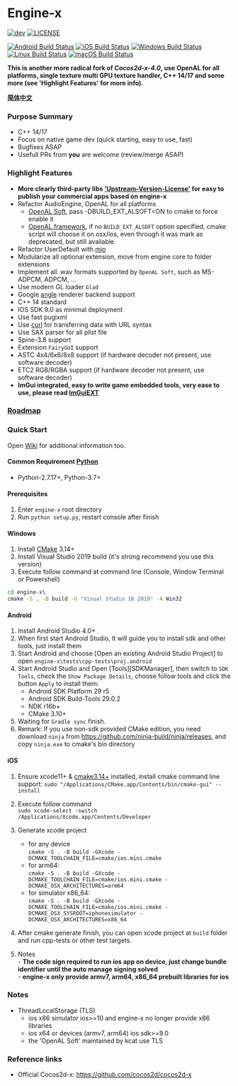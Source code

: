 # Engine-x
[![dev](https://img.shields.io/badge/v1.0.0-alpha19-yellow.svg)](https://github.com/c4games/engine-x/releases)
[![LICENSE](https://img.shields.io/badge/license-MIT-blue.svg)](https://github.com/c4games/engine-x/blob/master/LICENSE)
  
[![Android Build Status](https://github.com/c4games/engine-x/workflows/android/badge.svg)](https://github.com/c4games/engine-x/actions?query=workflow%3Aandroid)
[![iOS Build Status](https://github.com/c4games/engine-x/workflows/ios/badge.svg)](https://github.com/c4games/engine-x/actions?query=workflow%3Aios)
[![Windows Build Status](https://github.com/c4games/engine-x/workflows/win32/badge.svg)](https://github.com/c4games/engine-x/actions?query=workflow%3Awin32)
[![Linux Build Status](https://github.com/c4games/engine-x/workflows/linux/badge.svg)](https://github.com/c4games/engine-x/actions?query=workflow%3Alinux)
[![macOS Build Status](https://github.com/c4games/engine-x/workflows/osx/badge.svg)](https://github.com/c4games/engine-x/actions?query=workflow%3Aosx)  

**This is another more radical fork of *Cocos2d-x-4.0*, use OpenAL for all platforms, single texture multi GPU texture handler, C++ 14/17 and some more (see 'Highlight Features' for more info).**  
  
**[简体中文](README_CN.md)**
  
### Purpose Summary
* C++ 14/17
* Focus on native game dev (quick starting, easy to use, fast)
* Bugfixes ASAP
* Usefull PRs from **you** are welcome (review/merge ASAP)
  
### Highlight Features
* **More clearly third-party libs ['Upstream-Version-License'](external/README.md) for easy to publish your commercial apps based on engine-x**
* Refactor AudioEngine, OpenAL for all platforms
  * [OpenAL Soft](https://github.com/kcat/openal-soft), pass -DBUILD_EXT_ALSOFT=ON to cmake to force enable it
  * [OpenAL.framework](https://opensource.apple.com/tarballs/OpenAL), if no ```BUILD_EXT_ALSOFT``` option specified, cmake script will choose it on osx/ios, even through it was mark as deprecated, but still available.
* Refactor UserDefault with [mio](https://github.com/mandreyel/mio)
* Modularize all optional extension, move from engine core to folder extensions
* Implement all .wav formats supported by ```OpenAL Soft```, such as MS-ADPCM, ADPCM, ...
* Use modern GL loader ```Glad```
* Google [angle](https://github.com/google/angle) renderer backend support
* C++ 14 standard
* IOS SDK 9.0 as minimal deployment
* Use fast pugixml
* Use [curl](https://github.com/curl/curl) for transferring data with URL syntax
* Use SAX parser for all plist file
* Spine-3.8 support
* Extension ```FairyGUI``` support
* ASTC 4x4/6x6/8x8 support (if hardware decoder not present, use software decoder)
* ETC2 RGB/RGBA support    (if hardware decoder not present, use software decoder)
* **ImGui integrated, easy to write game embedded tools, very ease to use, please read [ImGuiEXT](extensions/ImGuiEXT/README.md)**

### [Roadmap](issues/1)

### Quick Start
Open [Wiki](https://github.com/c4games/engine-x-wiki) for additional information too.

#### Common Requirement [Python](https://www.python.org/downloads/)
  * Python-2.7.17+, Python-3.7+ 

#### Prerequisites
  1. Enter ```engine-x``` root directory
  2. Run ```python setup.py```, restart console after finish

#### Windows
  1. Install [CMake](https://cmake.org/) 3.14+  
  2. Install Visual Studio 2019 build (it's strong recommend you use this version)  
  3. Execute follow command at command line (Console, Window Terminal or Powershell)
  ```bat
  cd engine-x\
  cmake -S . -B build -G "Visual Studio 16 2019" -A Win32
  ```
  
#### Android
  1. Install Android Studio 4.0+
  2. When first start Android Studio, It will guide you to install sdk and other tools, just install them
  3. Start Android and choose [Open an existing Android Studio Project] to open ```engine-x\tests\cpp-tests\proj.android```
  4. Start Android Studio and Open [Tools][SDKManager], then switch to ```SDK Tools```, check the ```Show Package Details```, choose follow tools and click the button ```Apply``` to install them:  
     * Android SDK Platform 29 r5  
     * Android SDK Build-Tools 29.0.2  
     * NDK r16b+  
     * CMake 3.10+  
  5. Waiting for ```Gradle sync``` finish.
  6. Remark: If you use non-sdk provided CMake edition, you need download ```ninja``` from https://github.com/ninja-build/ninja/releases, and copy ```ninja.exe``` to cmake's bin directory

#### iOS
  1. Ensure xcode11+ & [cmake3.14+](https://github.com/Kitware/CMake/releases) installed, install cmake command line support: ```sudo "/Applications/CMake.app/Contents/bin/cmake-gui" --install```
  2. Execute follow command   
  ```sudo xcode-select -switch /Applications/Xcode.app/Contents/Developer```  
  3. Generate xcode project  
     - for any device   
     ```cmake -S . -B build -GXcode -DCMAKE_TOOLCHAIN_FILE=cmake/ios.mini.cmake```
     - for arm64:  
     ```cmake -S . -B build -GXcode -DCMAKE_TOOLCHAIN_FILE=cmake/ios.mini.cmake -DCMAKE_OSX_ARCHITECTURES=arm64```
     - for simulator x86_64:  
     ```cmake -S . -B build -GXcode -DCMAKE_TOOLCHAIN_FILE=cmake/ios.mini.cmake -DCMAKE_OSX_SYSROOT=iphonesimulator -DCMAKE_OSX_ARCHITECTURES=x86_64``` 

  4. After cmake generate finish, you can open xcode project at ```build``` folder and run cpp-tests or other test targets.  
  5. Notes  
    - **The code sign required to run ios app on device, just change bundle identifier until the auto manage signing solved**  
    - **engine-x only provide armv7, arm64, x86_64 prebuilt libraries for ios**

### Notes
  * ThreadLocalStorage (TLS) 
    - ios x86 simulator ios>=10 and engine-x no longer provide x86 libraries
    - ios x64 or devices (armv7, arm64) ios sdk>=9.0
    - the 'OpenAL Soft' maintained by kcat use TLS

### Reference links
  * Official Cocos2d-x: https://github.com/cocos2d/cocos2d-x
